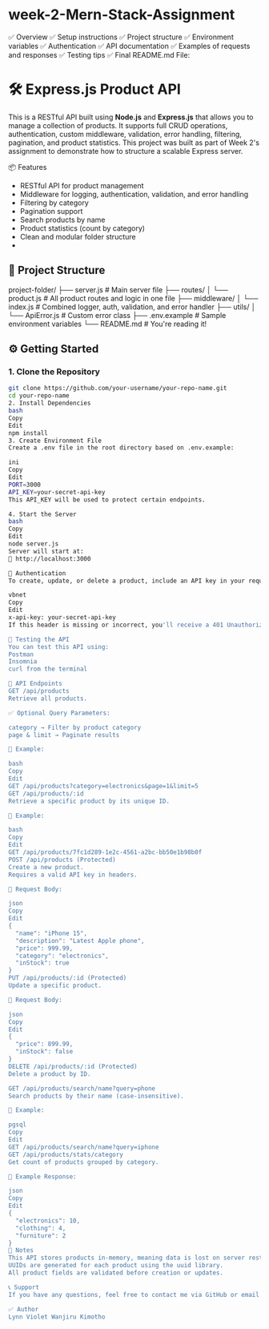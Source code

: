 # week-2-Mern-Stack-Assignment

✅ Overview
✅ Setup instructions
✅ Project structure
✅ Environment variables
✅ Authentication
✅ API documentation
✅ Examples of requests and responses
✅ Testing tips
✅ Final README.md File:

# 🛠️ Express.js Product API

This is a RESTful API built using **Node.js** and **Express.js** that allows you to manage a collection of products.
It supports full CRUD operations, authentication, custom middleware, validation, error handling, filtering, pagination, and product statistics.
This project was built as part of Week 2's assignment to demonstrate how to structure a scalable Express server.

📦 Features

- RESTful API for product management
- Middleware for logging, authentication, validation, and error handling
- Filtering by category
- Pagination support
- Search products by name
- Product statistics (count by category)
- Clean and modular folder structure
- 
## 📁 Project Structure
project-folder/
├── server.js # Main server file
├── routes/
│ └── product.js # All product routes and logic in one file
├── middleware/
│ └── index.js # Combined logger, auth, validation, and error handler
├── utils/
│ └── ApiError.js # Custom error class
├── .env.example # Sample environment variables
└── README.md # You're reading it!

## ⚙️ Getting Started
### 1. Clone the Repository
```bash
git clone https://github.com/your-username/your-repo-name.git
cd your-repo-name
2. Install Dependencies
bash
Copy
Edit
npm install
3. Create Environment File
Create a .env file in the root directory based on .env.example:

ini
Copy
Edit
PORT=3000
API_KEY=your-secret-api-key
This API_KEY will be used to protect certain endpoints.

4. Start the Server
bash
Copy
Edit
node server.js
Server will start at:
📍 http://localhost:3000

🔐 Authentication
To create, update, or delete a product, include an API key in your request header:

vbnet
Copy
Edit
x-api-key: your-secret-api-key
If this header is missing or incorrect, you'll receive a 401 Unauthorized error.

🧪 Testing the API
You can test this API using:
Postman
Insomnia
curl from the terminal

🔄 API Endpoints
GET /api/products
Retrieve all products.

✅ Optional Query Parameters:

category → Filter by product category
page & limit → Paginate results

🧪 Example:

bash
Copy
Edit
GET /api/products?category=electronics&page=1&limit=5
GET /api/products/:id
Retrieve a specific product by its unique ID.

🧪 Example:

bash
Copy
Edit
GET /api/products/7fc1d289-1e2c-4561-a2bc-bb50e1b98b0f
POST /api/products (Protected)
Create a new product.
Requires a valid API key in headers.

🧾 Request Body:

json
Copy
Edit
{
  "name": "iPhone 15",
  "description": "Latest Apple phone",
  "price": 999.99,
  "category": "electronics",
  "inStock": true
}
PUT /api/products/:id (Protected)
Update a specific product.

🧾 Request Body:

json
Copy
Edit
{
  "price": 899.99,
  "inStock": false
}
DELETE /api/products/:id (Protected)
Delete a product by ID.

GET /api/products/search/name?query=phone
Search products by their name (case-insensitive).

🧪 Example:

pgsql
Copy
Edit
GET /api/products/search/name?query=iphone
GET /api/products/stats/category
Get count of products grouped by category.

🧪 Example Response:

json
Copy
Edit
{
  "electronics": 10,
  "clothing": 4,
  "furniture": 2
}
🧠 Notes
This API stores products in-memory, meaning data is lost on server restart.
UUIDs are generated for each product using the uuid library.
All product fields are validated before creation or updates.

📞 Support
If you have any questions, feel free to contact me via GitHub or email.

✅ Author
Lynn Violet Wanjiru Kimotho

